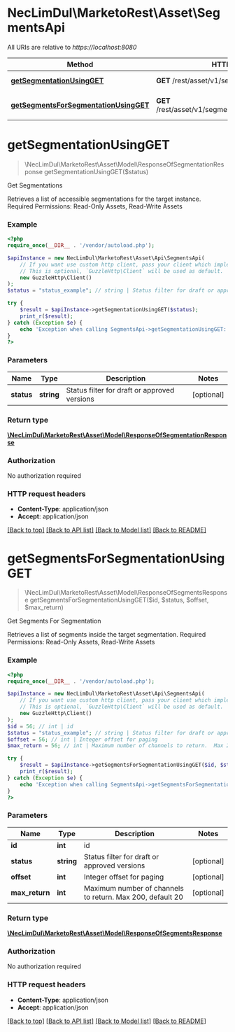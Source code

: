# NecLimDul\MarketoRest\Asset\SegmentsApi

All URIs are relative to *https://localhost:8080*

Method | HTTP request | Description
------------- | ------------- | -------------
[**getSegmentationUsingGET**](SegmentsApi.md#getSegmentationUsingGET) | **GET** /rest/asset/v1/segmentation.json | Get Segmentations
[**getSegmentsForSegmentationUsingGET**](SegmentsApi.md#getSegmentsForSegmentationUsingGET) | **GET** /rest/asset/v1/segmentation/{id}/segments.json | Get Segments For Segmentation


# **getSegmentationUsingGET**
> \NecLimDul\MarketoRest\Asset\Model\ResponseOfSegmentationResponse getSegmentationUsingGET($status)

Get Segmentations

Retrieves a list of accessible segmentations for the target instance.  Required Permissions: Read-Only Assets, Read-Write Assets

### Example
```php
<?php
require_once(__DIR__ . '/vendor/autoload.php');

$apiInstance = new NecLimDul\MarketoRest\Asset\Api\SegmentsApi(
    // If you want use custom http client, pass your client which implements `GuzzleHttp\ClientInterface`.
    // This is optional, `GuzzleHttp\Client` will be used as default.
    new GuzzleHttp\Client()
);
$status = "status_example"; // string | Status filter for draft or approved versions

try {
    $result = $apiInstance->getSegmentationUsingGET($status);
    print_r($result);
} catch (Exception $e) {
    echo 'Exception when calling SegmentsApi->getSegmentationUsingGET: ', $e->getMessage(), PHP_EOL;
}
?>
```

### Parameters

Name | Type | Description  | Notes
------------- | ------------- | ------------- | -------------
 **status** | **string**| Status filter for draft or approved versions | [optional]

### Return type

[**\NecLimDul\MarketoRest\Asset\Model\ResponseOfSegmentationResponse**](../Model/ResponseOfSegmentationResponse.md)

### Authorization

No authorization required

### HTTP request headers

 - **Content-Type**: application/json
 - **Accept**: application/json

[[Back to top]](#) [[Back to API list]](../../README.md#documentation-for-api-endpoints) [[Back to Model list]](../../README.md#documentation-for-models) [[Back to README]](../../README.md)

# **getSegmentsForSegmentationUsingGET**
> \NecLimDul\MarketoRest\Asset\Model\ResponseOfSegmentsResponse getSegmentsForSegmentationUsingGET($id, $status, $offset, $max_return)

Get Segments For Segmentation

Retrieves a list of segments inside the target segmentation.  Required Permissions: Read-Only Assets, Read-Write Assets

### Example
```php
<?php
require_once(__DIR__ . '/vendor/autoload.php');

$apiInstance = new NecLimDul\MarketoRest\Asset\Api\SegmentsApi(
    // If you want use custom http client, pass your client which implements `GuzzleHttp\ClientInterface`.
    // This is optional, `GuzzleHttp\Client` will be used as default.
    new GuzzleHttp\Client()
);
$id = 56; // int | id
$status = "status_example"; // string | Status filter for draft or approved versions
$offset = 56; // int | Integer offset for paging
$max_return = 56; // int | Maximum number of channels to return.  Max 200, default 20

try {
    $result = $apiInstance->getSegmentsForSegmentationUsingGET($id, $status, $offset, $max_return);
    print_r($result);
} catch (Exception $e) {
    echo 'Exception when calling SegmentsApi->getSegmentsForSegmentationUsingGET: ', $e->getMessage(), PHP_EOL;
}
?>
```

### Parameters

Name | Type | Description  | Notes
------------- | ------------- | ------------- | -------------
 **id** | **int**| id |
 **status** | **string**| Status filter for draft or approved versions | [optional]
 **offset** | **int**| Integer offset for paging | [optional]
 **max_return** | **int**| Maximum number of channels to return.  Max 200, default 20 | [optional]

### Return type

[**\NecLimDul\MarketoRest\Asset\Model\ResponseOfSegmentsResponse**](../Model/ResponseOfSegmentsResponse.md)

### Authorization

No authorization required

### HTTP request headers

 - **Content-Type**: application/json
 - **Accept**: application/json

[[Back to top]](#) [[Back to API list]](../../README.md#documentation-for-api-endpoints) [[Back to Model list]](../../README.md#documentation-for-models) [[Back to README]](../../README.md)

